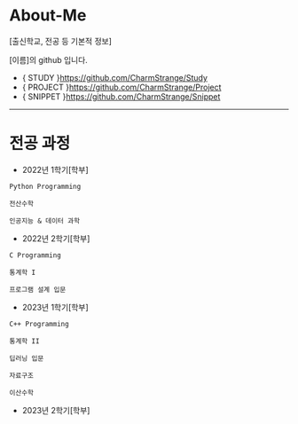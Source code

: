 # About-Me
[출신학교, 전공 등 기본적 정보]

[이름]의 github 입니다. 

* { STUDY }https://github.com/CharmStrange/Study
* { PROJECT }https://github.com/CharmStrange/Project
* { SNIPPET }https://github.com/CharmStrange/Snippet
- - -
# 전공 과정
- 2022년 1학기[학부]
```
Python Programming

전산수학

인공지능 & 데이터 과학
```

- 2022년 2학기[학부]
```
C Programming

통계학 I

프로그램 설계 입문
```

- 2023년 1학기[학부]
```
C++ Programming

통계학 II

딥러닝 입문

자료구조

이산수학
```

- 2023년 2학기[학부]
```

```
